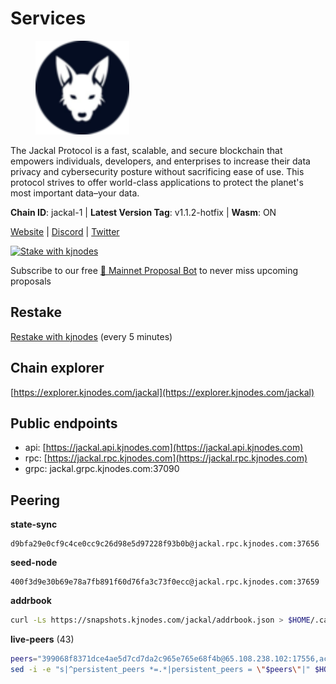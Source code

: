 # Services

<figure><img src="https://raw.githubusercontent.com/kj89/cosmos-images/main/logos/jackal.png" width="150" alt=""><figcaption></figcaption></figure>

The Jackal Protocol is a fast, scalable, and secure blockchain that empowers  individuals, developers, and enterprises to increase their data privacy and  cybersecurity posture without sacrificing ease of use. This protocol strives  to offer world-class applications to protect the planet's most important data–your data.

**Chain ID**: jackal-1 | **Latest Version Tag**: v1.1.2-hotfix | **Wasm**: ON

[Website](https://jackalprotocol.com) | [Discord](https://discord.com/invite/5GKym3p6rj) | [Twitter](https://twitter.com/Jackal_Protocol)

[![Stake with kjnodes](https://i.ibb.co/cr44Q8j/button-stake-with-kjnodes.png)](https://restake.app/jackal/jklvaloper1tr3wm3mdkz0tda6t7vavqnn7fe2g4un0f67xmt)

Subscribe to our free [🤖 Mainnet Proposal Bot](https://t.me/kjnodes_proposal_bot) to never miss upcoming proposals

## Restake

[Restake with kjnodes](https://restake.app/jackal/jklvaloper1tr3wm3mdkz0tda6t7vavqnn7fe2g4un0f67xmt) (every 5 minutes)
## Chain explorer
[https://explorer.kjnodes.com/jackal](https://explorer.kjnodes.com/jackal)

## Public endpoints

* api: [https://jackal.api.kjnodes.com](https://jackal.api.kjnodes.com)
* rpc: [https://jackal.rpc.kjnodes.com](https://jackal.rpc.kjnodes.com)
* grpc: jackal.grpc.kjnodes.com:37090

## Peering

**state-sync**

```text
d9bfa29e0cf9c4ce0cc9c26d98e5d97228f93b0b@jackal.rpc.kjnodes.com:37656
```

**seed-node**

```text
400f3d9e30b69e78a7fb891f60d76fa3c73f0ecc@jackal.rpc.kjnodes.com:37659
```

**addrbook**
```bash
curl -Ls https://snapshots.kjnodes.com/jackal/addrbook.json > $HOME/.canine/config/addrbook.json
```

**live-peers** (43)
```bash
peers="399068f8371dce4ae5d7cd7da2c965e765e68f4b@65.108.238.102:17556,ac6e9b3fc2d18f51aa8d6f98bae9e05acfac97e1@217.131.118.88:26656,ad41936e5f89b119fdaae25fef0652949770f06e@185.107.57.74:26656,ad8afbc89ac64db1ee99fdd904cbd48876d44b7d@195.3.222.240:26256,588e509e3a8c1dc4ba938779bf569cd9f6f0f4be@212.23.222.109:26256,ecb163fca7436befa3a5694a7d558e89d3f04b2c@65.109.29.150:17656,0faa7f1099de2e02deebe09fcb52863056333265@144.202.72.17:26616,d9bfa29e0cf9c4ce0cc9c26d98e5d97228f93b0b@65.109.88.38:37656,173c43436e2287f3660c344a5fd2386da4a61968@65.109.92.241:11126,ff94a29e02de8369faf37c76d3c97684bbd51bd6@185.16.38.165:17556,ee2ef67b49cbc7b4af7ff0b7321870a5d9ae69a5@65.108.138.80:17556,dbbd1e102b9d0cde827cd272205fa3a2886a6b2c@5.9.147.22:21656,11c23c5341d0ac69f9ebb3be9afa7fe0e134ece0@94.79.54.137:28656,c2842c76779913e05fa4256e3caab852e1782951@202.61.194.254:60756,55df88ae25223565af42ccd6b3b558b8e70bba31@213.239.216.252:26656,dd7e72f0a71476e51c0a601a40d6fc02a1ae1a95@65.108.6.45:60856,159834da1073b793a9f6730841d827802051ed75@198.244.178.213:26656,0985977a794b298e7ef990fe344d572c60c453b1@172.105.72.158:26656,637166728d6103ad4ec9fff97a321a024bff3e58@65.109.94.221:28656,dd3cab79ffae0aed4f519503b66e9403c69eeb14@85.237.193.101:25565,cda2f5ee8d1feff1a5136e17a17b4a3a374a6f49@65.109.106.172:32656,ebc272824924ea1a27ea3183dd0b9ba713494f83@95.214.55.198:26906,289c3e984194ac2ccaa74e201147010648e90970@195.3.223.108:26656,68b81df146d915f599775a18953bbefbd49d024a@193.70.33.64:17556,4a0fb6863526b3370b3f0dcba6bc2d548a363974@65.109.52.56:2506,80cc4b90a546a138a480642dd5ce0fcf65ba2d8c@65.108.41.172:29956,6852add4eaa027707a6000c78ea9e7cde81b058f@18.118.26.4:26656,d39fecbc409541de13fa644d90066d4dabe08262@95.165.89.222:24475,f460d33619705cb145d88631115a0b5581515060@165.232.173.74:26656,1f30e644ddd8edf310cbd9be4ac07b604eed581e@66.85.134.170:26676,a2afb42b65da7013eca54778ce01dfb877c2a82a@154.12.227.132:37656,a79da224ad9d4501dbf1d547986ebec55d56b951@135.181.128.114:17556,24d557203af1734d8a9e94d1819f0920ee66845c@185.252.235.83:27656,ae69a9186ee7fc09d4c46e76ee0ebea537171937@94.130.137.122:33656,e61861653d42ebe5d7bf46d4c61f3753091985cd@83.53.221.249:36656,e5a142be860ee9b2f5c71d813e39fceb12cbd218@78.46.78.83:26686,35986ec8d12abb75a2cd85b3102cee012dd90dd0@89.245.24.65:20356,39b55b1c49ad0994bbead006be40d9c84b0bf2d4@78.107.253.133:28656,2b7f02456898efbbb9da462b9b3e80ba12ff2f7c@65.109.116.50:27656,b3f167a06a8691d738de5fff2b3ba65053e0787d@65.21.183.76:26656,7adbbe1a5f867a0befcf1fd94f395dd8257d718f@73.40.151.121:15656,26b6255375a592c3b0664bd474a6975f468c3785@88.99.164.158:11126,94b63fddfc78230f51aeb7ac34b9fb86bd042a77@46.4.53.94:30561"
sed -i -e "s|^persistent_peers *=.*|persistent_peers = \"$peers\"|" $HOME/.canine/config/config.toml
```
